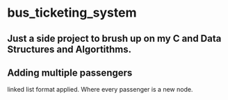 # bus_ticketing_system

## Just a side project to brush up on my C and Data Structures and Algortithms.

## Adding multiple passengers
linked list format applied. Where every passenger is a new node.
